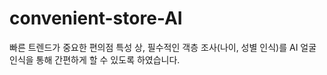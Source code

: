 # convenient-store-AI
빠른 트렌드가 중요한 편의점 특성 상, 필수적인 객층 조사(나이, 성별 인식)를 AI 얼굴 인식을 통해 간편하게 할 수 있도록 하였습니다.
